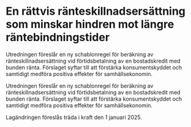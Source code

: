 # En rättvis ränteskillnadsersättning som minskar hindren mot längre räntebindningstider

Utredningen föreslår en ny schablonregel för beräkning av ränteskillnadsersättning vid förtidsbetalning av en bostadskredit med bunden ränta. Förslaget syftar till att förstärka konsumentskyddet och samtidigt medföra positiva effekter för samhällsekonomin.

Utredningen föreslår en ny schablonregel för beräkning av ränteskillnadsersättning vid förtidsbetalning av en bostadskredit med bunden ränta. Förslaget syftar till att förstärka konsumentskyddet och samtidigt medföra positiva effekter för samhällsekonomin.

Lagändringen föreslås träda i kraft den 1 januari 2025.

